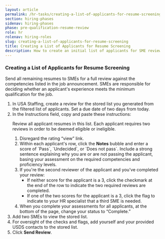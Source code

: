 ```yaml
---
layout: article
permalink: /hr-tasks/creating-a-list-of-applicants-for-resume-screening/
section: hiring-phases
sidenav: hiring-phases
phase: pre-qualification-resume-review
role: hr
rolenav: hiring-roles
slug: creating-a-list-of-applicants-for-resume-screening
title: Creating a List of Applicants for Resume Screening
description: How to create an initial list of applicants for SME review.
---
```


### Creating a List of Applicants for Resume Screening

Send all remaining resumes to SMEs for a full review against the competencies listed in the job announcement. SMEs are responsible for deciding whether an applicant's experience meets the minimum qualification for the job.

<ol>
  <li>In USA Staffing, create a review for the stored list you generated from the filtered list of applicants. Set a due date of two days from today.</li>
  <li>
  In the Instructions field, copy and paste these instructions:
  <div class="chp-quote">
    <p>
      Review all applicant resumes in this list. Each applicant requires two reviews in order to be deemed eligible or ineligible.
    </p>
    <ol>
      <li>Disregard the rating “view” link.</li>
      <li>Within each applicant's row, click the <strong>Notes</strong> bubble and enter a score of `Pass`, `Undecided`, or `Does not pass`. Include a strong sentence explaining why you are or are not passing the applicant, basing your assessment on the required competencies and proficiency levels.</li>
      <li>If you're the second reviewer of the applicant and you've completed your review:
        <ul>
          <li>If neither score for the applicant is a 3, click the checkmark at the end of the row to indicate the two required reviews are completed.</li>
          <li>If one of the two scores for the applicant is a 3, click the flag to indicate to your HR specialist that a third SME is needed.</li>
        </ul>
      </li>
      <li>
        When you complete your assessments for all applicants, at the bottom of the page, change your status to “Complete.”
      </li>
    </ol>
    </div>
  </li>
  <li>Add two SMEs to view the stored list.</li>
  <li>For oversight of the checks and flags, add yourself and your provided USDS contacts to the stored list.</li>
  <li>Click <strong>Send Review</strong>.</li>
</ol>

